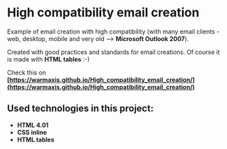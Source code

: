 # High compatibility email creation

Example of email creation with high compatibility
(with many email clients - web, desktop, mobile and very old --> __Microsoft Outlook 2007__).

Created with good practices and standards for email creations. Of course it is made with __HTML tables__ :-)

Check this on __[https://warmaxis.github.io/High_compatibility_email_creation/](https://warmaxis.github.io/High_compatibility_email_creation/)__

## Used technologies in this project:


* __HTML 4.01__
* __CSS inline__
* __HTML tables__
